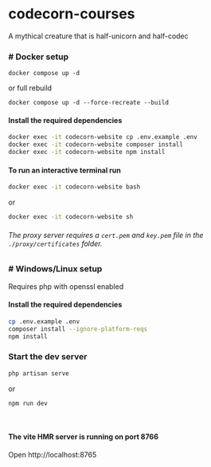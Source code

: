 # codecorn-courses
A mythical creature that is half-unicorn and half-codec

### # Docker setup
```
docker compose up -d
```
or full rebuild
```
docker compose up -d --force-recreate --build
```

#### Install the required dependencies
```sh
docker exec -it codecorn-website cp .env.example .env
docker exec -it codecorn-website composer install
docker exec -it codecorn-website npm install
```

#### To run an interactive terminal run

```sh
docker exec -it codecorn-website bash
```
or
```sh
docker exec -it codecorn-website sh
```

###### The proxy server requires a `cert.pem` and `key.pem` file in the `./proxy/certificates` folder.

### # Windows/Linux setup

Requires php with openssl enabled

#### Install the required dependencies
```sh
cp .env.example .env
composer install --ignore-platform-reqs
npm install
```

### Start the dev server
```sh
php artisan serve
```
or
```sh
npm run dev
```

<br>

#### The vite HMR server is running on port 8766
Open http://localhost:8765